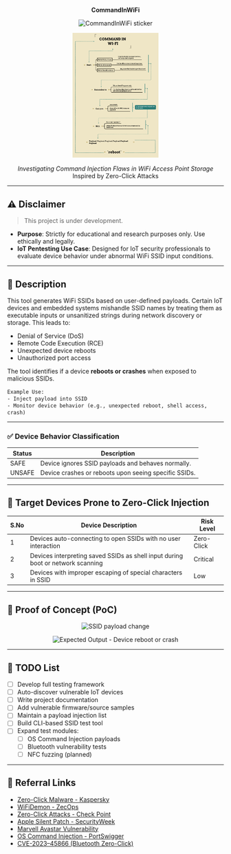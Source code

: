 
<p align="center">
  <strong>CommandInWiFi</strong>
</p>

<p align="center">
  <img src="CommandInWiFi-sticker.png" alt="CommandInWiFi sticker" width="200"/>
</p>

<p align="center">
  <img src="poc/Command In Wi-Fi-1.png" alt="CommandInWiFi PoC" width="200"/>
</p>

<p align="center">
  <em>Investigating Command Injection Flaws in WiFi Access Point Storage</em><br/>
  Inspired by Zero-Click Attacks
</p>

---

## ⚠️ Disclaimer

> This project is under development.

- **Purpose**: Strictly for educational and research purposes only. Use ethically and legally.
- **IoT Pentesting Use Case**: Designed for IoT security professionals to evaluate device behavior under abnormal WiFi SSID input conditions.

---

## 📖 Description

This tool generates WiFi SSIDs based on user-defined payloads. Certain IoT devices and embedded systems mishandle SSID names by treating them as executable inputs or unsanitized strings during network discovery or storage. This leads to:

- Denial of Service (DoS)
- Remote Code Execution (RCE)
- Unexpected device reboots
- Unauthorized port access

The tool identifies if a device **reboots or crashes** when exposed to malicious SSIDs.

```text
Example Use:
- Inject payload into SSID
- Monitor device behavior (e.g., unexpected reboot, shell access, crash)
```

---

### ✅ Device Behavior Classification

| Status  | Description                                     |
|---------|-------------------------------------------------|
| SAFE    | Device ignores SSID payloads and behaves normally. |
| UNSAFE  | Device crashes or reboots upon seeing specific SSIDs. |

---

## 🧪 Target Devices Prone to Zero-Click Injection

| S.No | Device Description                                                               | Risk Level    |
|------|-----------------------------------------------------------------------------------|---------------|
| 1    | Devices auto-connecting to open SSIDs with no user interaction                   | Zero-Click    |
| 2    | Devices interpreting saved SSIDs as shell input during boot or network scanning  | Critical      |
| 3    | Devices with improper escaping of special characters in SSID                     | Low           |

---

## 🔬 Proof of Concept (PoC)

<p align="center">
  <img src="poc/ssid-changing.png" alt="SSID payload change">
</p>

<p align="center">
  <img src="poc/expecte-output.png" alt="Expected Output - Device reboot or crash">
</p>

---

## 📌 TODO List

- [ ] Develop full testing framework
- [ ] Auto-discover vulnerable IoT devices
- [ ] Write project documentation
- [ ] Add vulnerable firmware/source samples
- [ ] Maintain a payload injection list
- [ ] Build CLI-based SSID test tool
- [ ] Expand test modules:
  - [ ] OS Command Injection payloads
  - [ ] Bluetooth vulnerability tests
  - [ ] NFC fuzzing (planned)

---

## 🔗 Referral Links

- [Zero-Click Malware - Kaspersky](https://www.kaspersky.com/resource-center/definitions/what-is-zero-click-malware)
- [WiFiDemon - ZecOps](https://blog.zecops.com/research/meet-wifidemon-ios-wifi-rce-0-day-vulnerability-and-a-zero-click-vulnerability-that-was-silently-patched/)
- [Zero-Click Attacks - Check Point](https://www.checkpoint.com/cyber-hub/cyber-security/what-is-a-zero-click-attack/)
- [Apple Silent Patch - SecurityWeek](https://www.securityweek.com/researchers-apple-quietly-patched-0-click-wi-fi-code-execution-vulnerability-ios/)
- [Marvell Avastar Vulnerability](https://www.helpnetsecurity.com/2019/01/21/marvell-avastar-wi-fi-vulnerability/)
- [OS Command Injection - PortSwigger](https://portswigger.net/web-security/os-command-injection)
- [CVE-2023–45866 (Bluetooth Zero-Click)](https://github.com/marcnewlin/hi_my_name_is_keyboard)


